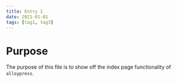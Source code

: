 ```yaml
---
title: Entry 1
date: 2021-01-01
tags: [tag1, tag3]
---
```


# Purpose

The purpose of this file is to show off the index page functionality of `alloypress`.
